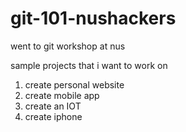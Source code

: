 # git-101-nushackers

went to git workshop at nus

sample projects that i want to work on

1) create personal website
2) create mobile app
3) create an IOT
4) create iphone
